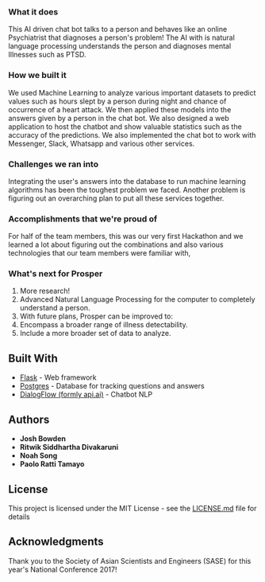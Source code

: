 ### What it does

This AI driven chat bot talks to a person and behaves like an online Psychiatrist that diagnoses a person's problem! The AI with is natural language processing understands the person and diagnoses mental Illnesses such as PTSD.

### How we built it

We used Machine Learning to analyze various important datasets to predict values such as hours slept by a person during night and chance of occurrence of a heart attack. We then applied these models into the answers given by a person in the chat bot. We also designed a web application to host the chatbot and show valuable statistics such as the accuracy of the predictions. We also implemented the chat bot to work with Messenger, Slack, Whatsapp and various other services.

### Challenges we ran into

Integrating the user's answers into the database to run machine learning algorithms has been the toughest problem we faced. Another problem is figuring out an overarching plan to put all these services together.

### Accomplishments that we're proud of

For half of the team members, this was our very first Hackathon and we learned a lot about figuring out the combinations and also various technologies that our team members were familiar with,

### What's next for Prosper

1. More research!
2. Advanced Natural Language Processing for the computer to completely understand a person.
3. With future plans, Prosper can be improved to:
4. Encompass a broader range of illness detectability.
5. Include a more broader set of data to analyze.

## Built With

* [Flask](http://flask.pocoo.org/) - Web framework
* [Postgres](https://www.postgresql.org/) - Database for tracking questions and answers
* [DialogFlow (formly api.ai)](https://dialogflow.com/) - Chatbot NLP

## Authors

* **Josh Bowden**
* **Ritwik Siddhartha Divakaruni**
* **Noah Song**
* **Paolo Ratti Tamayo**

## License

This project is licensed under the MIT License - see the [LICENSE.md](LICENSE.md) file for details

## Acknowledgments

Thank you to the Society of Asian Scientists and Engineers (SASE) for this year's National Conference 2017!
